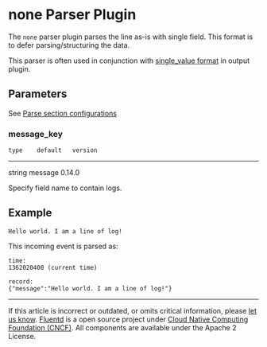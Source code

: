 # none Parser Plugin

The `none` parser plugin parses the line as-is with single field. This
format is to defer parsing/structuring the data.

This parser is often used in conjunction with [single\_value
format](/articles/formatter_single_value.md) in output plugin.


## Parameters

See [Parse section configurations](/articles/parse-section.md)


### message\_key

    type    default   version
  -------- --------- ---------
   string   message   0.14.0

Specify field name to contain logs.


## Example

``` {.CodeRay}
Hello world. I am a line of log!
```

This incoming event is parsed as:

``` {.CodeRay}
time:
1362020400 (current time)

record:
{"message":"Hello world. I am a line of log!"}
```


------------------------------------------------------------------------

If this article is incorrect or outdated, or omits critical information, please [let us know](https://github.com/fluent/fluentd-docs/issues?state=open).
[Fluentd](http://www.fluentd.org/) is a open source project under [Cloud Native Computing Foundation (CNCF)](https://cncf.io/). All components are available under the Apache 2 License.
